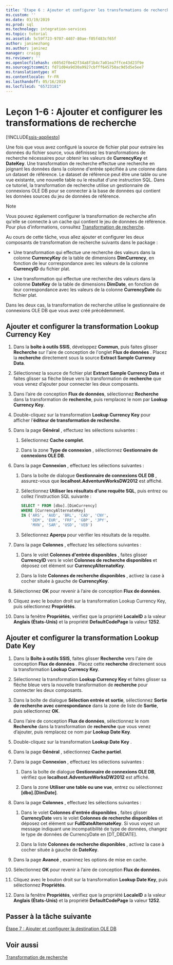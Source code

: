 ```yaml
---
title: 'Étape 6 : Ajouter et configurer les transformations de recherche | Microsoft Docs'
ms.custom: ''
ms.date: 03/19/2019
ms.prod: sql
ms.technology: integration-services
ms.topic: tutorial
ms.assetid: 5c59f723-9707-4407-80ae-f05f483cf65f
author: janinezhang
ms.author: janinez
manager: craigg
ms.reviewer: ''
ms.openlocfilehash: c605d2f0e42f34a8f1b4c7a01ea7ffce43d23f9e
ms.sourcegitcommit: fd71d04a9d30a9927cbfff645750ac9d5d5e5ee7
ms.translationtype: HT
ms.contentlocale: fr-FR
ms.lasthandoff: 05/16/2019
ms.locfileid: "65723181"
---
```

# <a name="lesson-1-6-add-and-configure-the-lookup-transformations"></a>Leçon 1-6 : Ajouter et configurer les transformations de recherche

[!INCLUDE[ssis-appliesto](../includes/ssis-appliesto-ssvrpluslinux-asdb-asdw-xxx.md)]



Une fois que vous avez configuré la source de fichier plat pour extraire les données du fichier source, vous définissez les transformations de recherche nécessaires pour obtenir les valeurs de **CurrencyKey** et **DateKey**. Une transformation de recherche effectue une recherche en joignant les données dans la colonne d'entrée spécifiée à une colonne dans un dataset de référence. Le dataset de référence peut être une table ou une vue existante, une nouvelle table ou le résultat d'une instruction SQL. Dans ce tutoriel, la transformation de recherche utilise un gestionnaire de connexions OLE DB pour se connecter à la base de données qui contient les données sources du jeu de données de référence.  
  
> [!NOTE]  
> Vous pouvez également configurer la transformation de recherche afin qu'elle se connecte à un cache qui contient le jeu de données de référence. Pour plus d’informations, consultez [Transformation de recherche](../integration-services/data-flow/transformations/lookup-transformation.md).  
  
Au cours de cette tâche, vous allez ajouter et configurer les deux composants de transformation de recherche suivants dans le package :  
  
-   Une transformation qui effectue une recherche des valeurs dans la colonne **CurrencyKey** de la table de dimensions **DimCurrency**, en fonction de leur correspondance avec les valeurs de la colonne **CurrencyID** du fichier plat.  
  
-   Une transformation qui effectue une recherche des valeurs dans la colonne **DateKey** de la table de dimensions **DimDate**, en fonction de leur correspondance avec les valeurs de la colonne **CurrencyDate** du fichier plat.  
  
Dans les deux cas, la transformation de recherche utilise le gestionnaire de connexions OLE DB que vous avez créé précédemment.  
  
## <a name="add-and-configure-the-lookup-currency-key-transformation"></a>Ajouter et configurer la transformation Lookup Currency Key  
  
1.  Dans la **boîte à outils SSIS**, développez **Commun**, puis faites glisser **Recherche** sur l'aire de conception de l'onglet **Flux de données** . Placez la **recherche** directement sous la source **Extract Sample Currency Data**.  
  
2.  Sélectionnez la source de fichier plat **Extract Sample Currency Data** et faites glisser sa flèche bleue vers la transformation de **recherche** que vous venez d’ajouter pour connecter les deux composants.  
  
3.  Dans l’aire de conception **Flux de données**, sélectionnez **Recherche** dans la transformation de **recherche**, puis remplacez le nom par **Lookup Currency Key**.  
  
4.  Double-cliquez sur la transformation **Lookup Currency Key** pour afficher l’**éditeur de transformation de recherche**.  
  
5.  Dans la page **Général** , effectuez les sélections suivantes :  
  
    1.  Sélectionnez **Cache complet**.  
  
    2.  Dans la zone **Type de connexion** , sélectionnez **Gestionnaire de connexions OLE DB**.  
  
6.  Dans la page **Connexion** , effectuez les sélections suivantes :  
  
    1.  Dans la boîte de dialogue **Gestionnaire de connexions OLE DB** , assurez-vous que **localhost.AdventureWorksDW2012** est affiché.  
  
    2.  Sélectionnez **Utiliser les résultats d’une requête SQL**, puis entrez ou collez l’instruction SQL suivante :  
  
        ```sql
        SELECT * FROM [dbo].[DimCurrency]
        WHERE [CurrencyAlternateKey]
        IN ('ARS', 'AUD', 'BRL', 'CAD', 'CNY',
            'DEM', 'EUR', 'FRF', 'GBP', 'JPY',
            'MXN', 'SAR', 'USD', 'VEB')
        ```  
    3.  Sélectionnez **Aperçu** pour vérifier les résultats de la requête.
  
7.  Dans la page **Colonnes** , effectuez les sélections suivantes :  
  
    1.  Dans le volet **Colonnes d'entrée disponibles** , faites glisser **CurrencyID** vers le volet **Colonnes de recherche disponibles** et déposez cet élément sur **CurrencyAlternateKey**.  
  
    2.  Dans la liste **Colonnes de recherche disponibles** , activez la case à cocher située à gauche de **CurrencyKey**.  
  
8.  Sélectionnez **OK** pour revenir à l’aire de conception **Flux de données**.  
  
9. Cliquez avec le bouton droit sur la transformation Lookup Currency Key, puis sélectionnez **Propriétés**.  
  
10. Dans la fenêtre **Propriétés**, vérifiez que la propriété **LocaleID** a la valeur **Anglais (États-Unis)** et la propriété **DefaultCodePage** la valeur **1252**.  
  
## <a name="add-and-configure-the-lookup-date-key-transformation"></a>Ajouter et configurer la transformation Lookup Date Key  
  
1.  Dans la **Boîte à outils SSIS**, faites glisser **Recherche** vers l'aire de conception **Flux de données** . Placez cette **recherche** directement sous la transformation **Lookup Currency Key**.  
  
2.  Sélectionnez la transformation **Lookup Currency Key** et faites glisser sa flèche bleue vers la nouvelle transformation de **recherche** pour connecter les deux composants.  
  
3.  Dans la boîte de dialogue **Sélection entrée et sortie**, sélectionnez **Sortie de recherche avec correspondance** dans la zone de liste de **Sortie**, puis sélectionnez **OK**.  
  
4.  Dans l’aire de conception **Flux de données**, sélectionnez le nom **Recherche** dans la transformation de **recherche** que vous venez d’ajouter, puis remplacez ce nom par **Lookup Date Key**.  
  
5.  Double-cliquez sur la transformation **Lookup Date Key** .  
  
6.  Dans la page **Général** , sélectionnez **Cache partiel**.  
  
7.  Dans la page **Connexion** , effectuez les sélections suivantes :  
  
    1.  Dans la boîte de dialogue **Gestionnaire de connexions OLE DB**, vérifiez que **localhost.AdventureWorksDW2012** est affiché.  
  
    2.  Dans la zone **Utiliser une table ou une vue**, entrez ou sélectionnez **[dbo].[DimDate]**.  
  
8.  Dans la page **Colonnes** , effectuez les sélections suivantes :  
  
    1.  Dans le volet **Colonnes d'entrée disponibles** , faites glisser **CurrencyDate** vers le volet **Colonnes de recherche disponibles** et déposez cet élément sur **FullDateAlternateKey**.  Si vous voyez un message indiquant une incompatibilité de type de données, changez le type de données de CurrencyDate en [DT_DBDATE].
  
    2.  Dans la liste **Colonnes de recherche disponibles** , activez la case à cocher située à gauche de **DateKey**.  
  
9. Dans la page **Avancé** , examinez les options de mise en cache.  
  
10. Sélectionnez **OK** pour revenir à l’aire de conception **Flux de données**.  
  
11. Cliquez avec le bouton droit sur la transformation **Lookup Date Key**, puis sélectionnez **Propriétés**.
  
12. Dans la fenêtre **Propriétés**, vérifiez que la propriété **LocaleID** a la valeur **Anglais (États-Unis)** et la propriété **DefaultCodePage** la valeur **1252**.  
  
## <a name="go-to-next-task"></a>Passer à la tâche suivante
[Étape 7 : Ajouter et configurer la destination OLE DB](../integration-services/lesson-1-7-adding-and-configuring-the-ole-db-destination.md)  
  
## <a name="see-also"></a>Voir aussi  
[Transformation de recherche](../integration-services/data-flow/transformations/lookup-transformation.md)  
